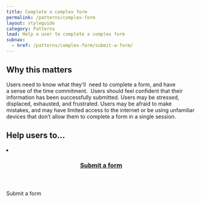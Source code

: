 ```yaml
---
title: Complete a complex form
permalink: /patterns/complex-form
layout: styleguide
category: Patterns
lead: Help a user to complete a complex form
subnav:
  - href: /patterns/complex-form/submit-a-form/
---
```

## Why this matters
Users need to know what they'll  need to complete a form, and have a sense of the time commitment. 
Users should feel confident that their information has been successfully submitted.
Users may be stressed, displaced, exhausted, and frustrated.  Users may be afraid to make  mistakes, and may have limited access to the internet or be using unfamiliar devices that don’t allow them to complete a form in a single session.

## Help users to...
<div class="usa-card-group flex-row margin-top-2">
  <li
  class="usa-card site-component-card grid-col-4 tablet:grid-col-4 margin-bottom-2"
  role="region"
  aria-atomic="true"
  aria-label="Visit Toggle"
  data-meta="Visit Toggle">
    <div class="usa-card__container">
      <header class="usa-card__header">
        <h3 class="usa-card__heading font-lang-lg"><a href="{{ site.baseurl }}/patterns/complex-form/submit-a-form/">Submit a form</a></h3>
      </header>
      <div class="usa-card__body font-lang-sm">
        <p>Submit a form</p>
      </div>
    </div>
  </li>
</div>